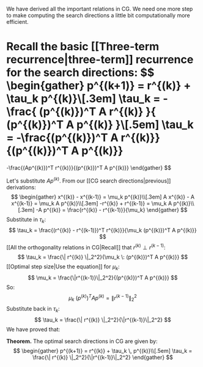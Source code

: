 We have derived all the important relations in CG. We need one more step to make computing the search directions a little bit computationally more efficient.

Recall the basic [[Three-term recurrence|three-term]] recurrence for the search directions:
$$
\begin{gather}
p^{(k+1)} = r^{(k)} + \tau_k p^{(k)}\\[.3em]
\tau_k = - \frac{ (p^{(k)})^T A r^{(k)} }{ (p^{(k)})^T A p^{(k)} }\\[.5em]
\tau_k = 
-\frac{(p^{(k)})^T A r^{(k)}}{(p^{(k)})^T A p^{(k)}}
=
-\frac{(Ap^{(k)})^T r^{(k)}}{(p^{(k)})^T A p^{(k)}}
\end{gather}
$$

Let's substitute $Ap^{(k)}$. From our [[CG search directions|previous]] derivations:
$$
\begin{gather}
x^{(k)} - x^{(k-1)} = \mu_k p^{(k)}\\[.3em]
A x^{(k)} - A x^{(k-1)} = \mu_k A p^{(k)}\\[.3em]
-r^{(k)} + r^{(k-1)} = \mu_k A p^{(k)}\\[.3em]
-A p^{(k)} = \frac{r^{(k)} - r^{(k-1)}}{\mu_k}
\end{gather}
$$
Substitute in $\tau_k$:
$$
\tau_k = 
\frac{(r^{(k)} - r^{(k-1)})^T r^{(k)}}{\mu_k (p^{(k)})^T A p^{(k)}}
$$
[[All the orthogonality relations in CG|Recall]] that $r^{(k)} \perp r^{(k-1)}:$
$$
\tau_k = 
\frac{\| r^{(k)} \|_2^2}{\mu_k \: (p^{(k)})^T A p^{(k)}}
$$
[[Optimal step size|Use the equation]] for $\mu_k$:
$$
\mu_k = \frac{\|r^{(k-1)}\|_2^2}{(p^{(k)})^T A p^{(k)}}
$$
So:
$$
\mu_k \: (p^{(k)})^T A p^{(k)} = \|r^{(k-1)}\|_2^2
$$
Substitute back in $\tau_k$:
$$
\tau_k = 
\frac{\| r^{(k)} \|_2^2}{\|r^{(k-1)}\|_2^2}
$$
We have proved that:

**Theorem.** The optimal search directions in CG are given by:
$$
\begin{gather}
p^{(k+1)} = r^{(k)} + \tau_k \, p^{(k)}\\[.5em]
\tau_k = 
\frac{\| r^{(k)} \|_2^2}{\|r^{(k-1)}\|_2^2}
\end{gather}
$$